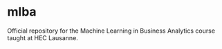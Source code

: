 # mlba
Official repository for the Machine Learning in Business Analytics course taught at HEC Lausanne.
